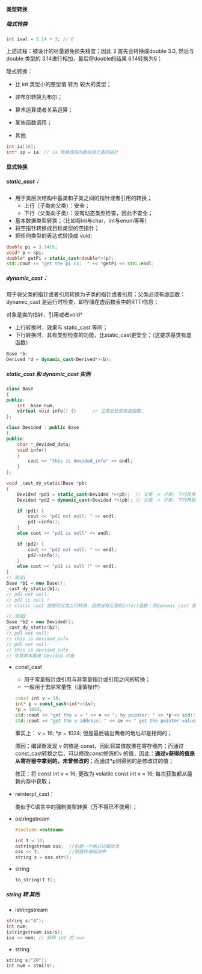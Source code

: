 #### 类型转换

##### 隐式转换

```c++
int ival = 3.14 + 3; // 6
```

上述过程：被设计的尽量避免损失精度；因此 3 首先会转换成double 3.0, 然后与double 类型的 3.14进行相加，最后将double的结果 6.14转换为6；

隐式转换：

*   比 int 类型小的整型值 转为 较大的类型；

*   非布尔转换为布尔；

*   算术运算或者关系运算；

*   某些函数调用；

*   其他

```cpp
int ia[10];
int* ip = ia; // ia 转换成指向数组首元素的指针
```

#### 显式转换

##### static\_cast：

*   用于类层次结构中基类和子类之间的指针或者引用的转换；
    *   上行（子类向父类）：安全；
    *   下行（父类向子类）：没有动态类型检查，因此不安全；
*   基本数据类型转换；（比如将int与char，int与enum等等）
*   将空指针转换成目标类型的空指针；
*   把任何类型的表达式转换成 void;

```cpp
double pi = 3.1415;
void* p = &pi;
double* getPi = static_cast<double*>(p);
std::cout << "get the pi is:  " << *getPi << std::endl;
```

##### dynamic\_cast：

用于将父类的指针或者引用转换为子类的指针或者引用；父类必须有虚函数：dynamic\_cast 是运行时检查，即存储在虚函数表中的RTTI信息；

对象是类的指针、引用或者void\*

*   上行转换时，效果与 static\_cast 等同；
*   下行转换时，具有类型检查的功能，比static\_cast更安全；（这要求基类有虚函数）

```cpp
Base *b;
Derived *d = dynamic_cast<Derived*>(b);
```

##### static\_cast 和 dynamic\_cast 实例

```cpp
class Base
{
public:
    int _base_num;
    virtual void info() {}      // 注意此处使用虚函数，
};

class Devided : public Base
{
public:
    char *_devided_data;
    void info()
    {
        cout << "this is devided_info" << endl;
    }
};

void _cast_dy_static(Base *pb)
{
    Devided *pd1 = static_cast<Devided *>(pb);  // 父类 -> 子类: 下行转换, 没有动态类型检查, 因此不安全
    Devided *pd2 = dynamic_cast<Devided *>(pb); // 父类 -> 子类: 下行转换, 动态类型转换 

    if (pd1) {
        cout << "pd1 not null: " << endl;
        pd1->info();
    }
    else cout << "pd1 is null" << endl;

    if (pd2) {
        cout << "pd2 not null: " << endl;
        pd2->info();
    } 
    else cout << "pd2 is null !" << endl;
}
// 测试1
Base *b1 = new Base();
_cast_dy_static(b1);
// pd1 not null:
// pd2 is null !
// static_cast 直接将父类上行转换，自然没有父类的info()函数；而dynamic_cast 直接返回nullptr；

// 测试2
Base *b2 = new Devided();
_cast_dy_static(b2);
// pd1 not null:
// this is devided_info
// pd2 not null:
// this is devided_info
// 毕竟原本都是 Devided 对象
```

* const\_cast

  *   用于常量指针或引用与非常量指针或引用之间的转换；
  *   一般用于去除常量性（谨慎操作）

  ```c++
  const int v = 16;
  int* p = const_cast<int*>(&v);
  *p = 1024;
  std::cout << "get the v = " << v << "; by pointer: " << *p << std::endl;  // 16 1024
  std::cout << "get the v address: " << &v << " get the pointer value: " << p << std::endl;
  ```

  事实上： v = 16; \*p = 1024;  但是最后输出两者的地址却是相同的；

  原因：编译器发现 v 的值是 const，因此将其值放置在寄存器内；而通过const\_cast转换之后，可以修改const修饰的v 的值，因此：**通过v获得的值是从寄存器中拿到的，未曾修改的**；而通过\*p则得到的是修改过的值；

  修正：将 const int v = 16; 更改为 volatile const int v = 16; 每次获取都从最新内存中获取；

* reinterpt\_cast：

  类似于C语言中的强制类型转换（万不得已不使用）；

* ostringstream

  ```c++
  #include <sstream>
  
  int t = 10;
  ostringstream oss;  //创建一个格式化输出流
  oss << t;           //把值传递如流中
  string s = oss.str();  
  ```

* string

  ```c++
  to_string(T t);
  ```

##### string 转 其他

*   istringstream

```c++
string s("4");
int num;
istringstream iss(s);
iss >> num; // 获得 int 的 num
```

*   string

```c++
string s("20");
int num = stoi(s);
```


